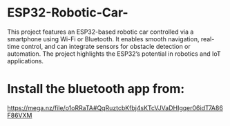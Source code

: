 # ESP32-Robotic-Car-
This project features an ESP32-based robotic car controlled via a smartphone using Wi-Fi or Bluetooth. It enables smooth navigation, real-time control, and can integrate sensors for obstacle detection or automation. The project highlights the ESP32’s potential in robotics and IoT applications.

# Install the bluetooth app from:
https://mega.nz/file/o1oRRaTA#QqRuztcbKfbj4sKTcVJVaDHIgqer06idT7A86F86VXM